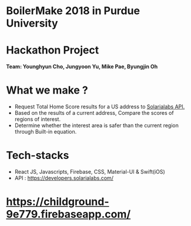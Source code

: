 # BoilerMake 2018 in Purdue University
# Hackathon Project
<strong>Team: Younghyun Cho, Jungyoon Yu, Mike Pae, Byungjin Oh</strong><br/>

# What we make ? 
- Request Total Home Score results for a US address to <a href="https://developers.solarialabs.com/total-home-score/apis/get/total-home-scores/reports" target="_blank">Solarialabs API.</a>
- Based on the results of a current address, Compare the scores of regions of interest.
- Determine whether the interest area is safer than the current region through Built-in equation.

# Tech-stacks
- React JS, Javascripts, Firebase, CSS, Material-UI & Swift(iOS)
- API : https://developers.solarialabs.com/

# https://childground-9e779.firebaseapp.com/
